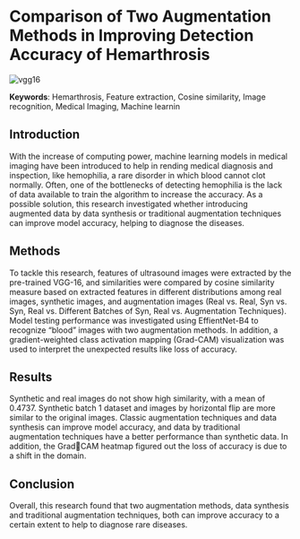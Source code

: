 # Comparison of Two Augmentation Methods in Improving Detection Accuracy of Hemarthrosis

![vgg16](https://github.com/user-attachments/assets/296d25cf-66e8-44af-b6b8-83ab0be83ed2)

**Keywords**: Hemarthrosis, Feature extraction, Cosine similarity, Image recognition, Medical Imaging, Machine learnin

## Introduction
With the increase of computing power, machine learning models in medical imaging have been introduced to help in rending medical diagnosis and inspection, like hemophilia, a rare disorder in which blood cannot clot normally. Often, one of the bottlenecks of detecting hemophilia is the lack of data available to train the algorithm to increase the accuracy. As a possible solution, this research investigated whether introducing augmented data by data synthesis or traditional augmentation techniques can improve model accuracy, helping to diagnose the diseases. 

## Methods
To tackle this research, features of ultrasound images were extracted by the pre-trained VGG-16, and similarities were compared by cosine similarity measure based on extracted features in different distributions among real images, synthetic images, and augmentation images (Real vs. Real, Syn vs. Syn, Real vs. Different Batches of Syn, Real vs. Augmentation Techniques). Model testing performance was investigated using EffientNet-B4 to recognize “blood” images with two augmentation methods. In addition, a gradient-weighted class activation mapping (Grad-CAM) visualization was used to interpret the unexpected results like loss of accuracy. 

## Results
Synthetic and real images do not show high similarity, with a mean of 0.4737. Synthetic batch 1 dataset and images by horizontal flip are more similar to the original images. Classic augmentation techniques and data synthesis can improve model accuracy, and data by traditional augmentation techniques have a better performance than synthetic data. In addition, the GradCAM heatmap figured out the loss of accuracy is due to a shift in the domain.

## Conclusion
Overall, this research found that two augmentation methods, data synthesis and traditional augmentation techniques, both can improve accuracy to a certain extent to help to diagnose rare diseases.

